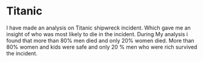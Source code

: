 # Titanic
I have made an analysis on Titanic shipwreck incident.
Which gave me an insight of who was most likely to die in the incident.
During My analysis i found that more than 80% men died and only 20% women died.
More than 80% women and kids were safe and only 20 % men who were rich survived the incident.

